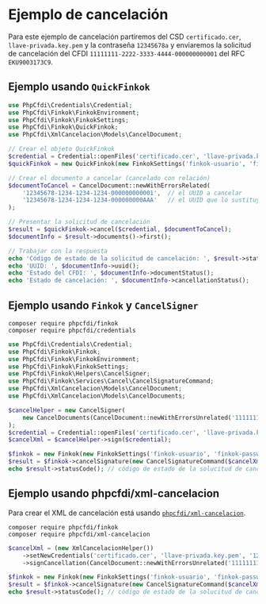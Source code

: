 # Ejemplo de cancelación

Para este ejemplo de cancelación partiremos del CSD `certificado.cer`,
`llave-privada.key.pem` y la contraseña `12345678a` y enviaremos la solicitud
de cancelación del CFDI `11111111-2222-3333-4444-000000000001` del RFC `EKU9003173C9`.

## Ejemplo usando `QuickFinkok`

```php
use PhpCfdi\Credentials\Credential;
use PhpCfdi\Finkok\FinkokEnvironment;
use PhpCfdi\Finkok\FinkokSettings;
use PhpCfdi\Finkok\QuickFinkok;
use PhpCfdi\XmlCancelacion\Models\CancelDocument;

// Crear el objeto QuickFinkok
$credential = Credential::openFiles('certificado.cer', 'llave-privada.key.pem', '12345678a');
$quickFinkok = new QuickFinkok(new FinkokSettings('finkok-usuario', 'finkok-password', FinkokEnvironment::makeProduction()));

// Crear el documento a cancelar (cancelado con relación)
$documentToCancel = CancelDocument::newWithErrorsRelated(
    '12345678-1234-1234-1234-000000000001',  // el UUID a cancelar
    '12345678-1234-1234-1234-000000000AAA'   // el UUID que lo sustituye
);

// Presentar la solicitud de cancelación
$result = $quickFinkok->cancel($credential, $documentToCancel);
$documentInfo = $result->documents()->first();

// Trabajar con la respuesta
echo 'Código de estado de la solicitud de cancelación: ', $result->statusCode();
echo 'UUID: ', $documentInfo->uuid();
echo 'Estado del CFDI: ', $documentInfo->documentStatus();
echo 'Estado de cancelación: ', $documentInfo->cancellationStatus();
```

## Ejemplo usando `Finkok` y `CancelSigner`

```shell
composer require phpcfdi/finkok
composer require phpcfdi/credentials
```

```php
use PhpCfdi\Credentials\Credential;
use PhpCfdi\Finkok\Finkok;
use PhpCfdi\Finkok\FinkokEnvironment;
use PhpCfdi\Finkok\FinkokSettings;
use PhpCfdi\Finkok\Helpers\CancelSigner;
use PhpCfdi\Finkok\Services\Cancel\CancelSignatureCommand;
use PhpCfdi\XmlCancelacion\Models\CancelDocument;
use PhpCfdi\XmlCancelacion\Models\CancelDocuments;

$cancelHelper = new CancelSigner(
    new CancelDocuments(CancelDocument::newWithErrorsUnrelated('11111111-2222-3333-4444-000000000001'))
);
$credential = Credential::openFiles('certificado.cer', 'llave-privada.key.pem', '12345678a');
$cancelXml = $cancelHelper->sign($credential);

$finkok = new Finkok(new FinkokSettings('finkok-usuario', 'finkok-password', FinkokEnvironment::makeProduction()));
$result = $finkok->cancelSignature(new CancelSignatureCommand($cancelXml));
echo $result->statusCode(); // código de estado de la solucitud de cancelación
```

## Ejemplo usando phpcfdi/xml-cancelacion

Para crear el XML de cancelación está usando [`phpcfdi/xml-cancelacion`](https://github.com/phpcfdi/xml-cancelacion).

```shell
composer require phpcfdi/finkok
composer require phpcfdi/xml-cancelacion
```

```php
$cancelXml = (new XmlCancelacionHelper())
    ->setNewCredentials('certificado.cer', 'llave-privada.key.pem', '12345678a')
    ->signCancellation(CancelDocument::newWithErrorsUnrelated('11111111-2222-3333-4444-000000000001'), new DateTimeImmutable());

$finkok = new Finkok(new FinkokSettings('finkok-usuario', 'finkok-password', FinkokEnvironment::makeProduction()));
$result = $finkok->cancelSignature(new CancelSignatureCommand($cancelXml));
echo $result->statusCode(); // código de estado de la solucitud de cancelación
```
